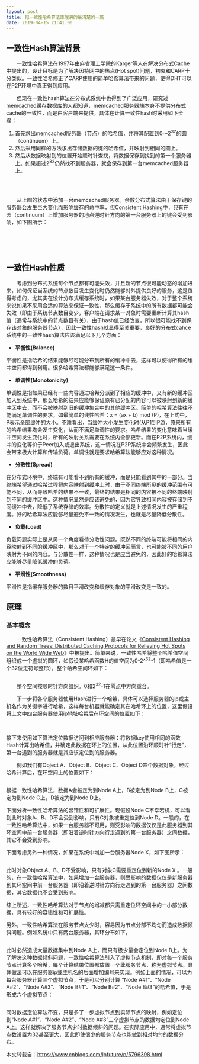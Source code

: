 ```yaml
---
layout: post
title: 把一致性哈希算法原理讲的最清楚的一篇
date: 2019-04-15 21:41:00
---
```

<h2>一致性Hash算法背景</h2>
<p>　　一致性哈希算法在1997年由麻省理工学院的Karger等人在解决分布式Cache中提出的，设计目标是为了解决因特网中的热点(Hot spot)问题，初衷和CARP十分类似。一致性哈希修正了CARP使用的简单哈希算法带来的问题，使得DHT可以在P2P环境中真正得到应用。</p>
<p>　　但现在一致性hash算法在分布式系统中也得到了广泛应用，研究过memcached缓存数据库的人都知道，memcached服务器端本身不提供分布式cache的一致性，而是由客户端来提供，具体在计算一致性hash时采用如下步骤：</p>
<ol>
<li>首先求出memcached服务器（节点）的哈希值，并将其配置到0～2<sup>32</sup>的圆（continuum）上。</li>
<li>然后采用同样的方法求出存储数据的键的哈希值，并映射到相同的圆上。</li>
<li>然后从数据映射到的位置开始顺时针查找，将数据保存到找到的第一个服务器上。如果超过2<sup>32</sup>仍然找不到服务器，就会保存到第一台memcached服务器上。</li>
</ol>
<p><img src="https://images2015.cnblogs.com/blog/498077/201608/498077-20160822172408386-366341651.png" alt="" /></p>
<p>&nbsp;</p>
<p>　　从上图的状态中添加一台memcached服务器。余数分布式算法由于保存键的服务器会发生巨大变化而影响缓存的命中率，但Consistent Hashing中，只有在园（continuum）上增加服务器的地点逆时针方向的第一台服务器上的键会受到影响，如下图所示：</p>
<p><img src="https://images2015.cnblogs.com/blog/498077/201608/498077-20160822172431933-546286787.png" alt="" /></p>
<h2>&nbsp;</h2>
<h2>一致性Hash性质</h2>
<p>　　考虑到分布式系统每个节点都有可能失效，并且新的节点很可能动态的增加进来，如何保证当系统的节点数目发生变化时仍然能够对外提供良好的服务，这是值得考虑的，尤其实在设计分布式缓存系统时，如果某台服务器失效，对于整个系统来说如果不采用合适的算法来保证一致性，那么缓存于系统中的所有数据都可能会失效（即由于系统节点数目变少，客户端在请求某一对象时需要重新计算其hash值（通常与系统中的节点数目有关），由于hash值已经改变，所以很可能找不到保存该对象的服务器节点），因此一致性hash就显得至关重要，良好的分布式cahce系统中的一致性hash算法应该满足以下几个方面：</p>
<ul>
<li><strong>平衡性(Balance)</strong></li>
</ul>
<p>平衡性是指哈希的结果能够尽可能分布到所有的缓冲中去，这样可以使得所有的缓冲空间都得到利用。很多哈希算法都能够满足这一条件。</p>
<ul>
<li><strong>单调性(Monotonicity)</strong></li>
</ul>
<p>单调性是指如果已经有一些内容通过哈希分派到了相应的缓冲中，又有新的缓冲区加入到系统中，那么哈希的结果应能够保证原有已分配的内容可以被映射到新的缓冲区中去，而不会被映射到旧的缓冲集合中的其他缓冲区。简单的哈希算法往往不能满足单调性的要求，如最简单的线性哈希：x = (ax + b) mod (P)，在上式中，P表示全部缓冲的大小。不难看出，当缓冲大小发生变化时(从P1到P2)，原来所有的哈希结果均会发生变化，从而不满足单调性的要求。哈希结果的变化意味着当缓冲空间发生变化时，所有的映射关系需要在系统内全部更新。而在P2P系统内，缓冲的变化等价于Peer加入或退出系统，这一情况在P2P系统中会频繁发生，因此会带来极大计算和传输负荷。单调性就是要求哈希算法能够应对这种情况。</p>
<ul>
<li><strong>分散性(Spread)</strong></li>
</ul>
<p>在分布式环境中，终端有可能看不到所有的缓冲，而是只能看到其中的一部分。当终端希望通过哈希过程将内容映射到缓冲上时，由于不同终端所见的缓冲范围有可能不同，从而导致哈希的结果不一致，最终的结果是相同的内容被不同的终端映射到不同的缓冲区中。这种情况显然是应该避免的，因为它导致相同内容被存储到不同缓冲中去，降低了系统存储的效率。分散性的定义就是上述情况发生的严重程度。好的哈希算法应能够尽量避免不一致的情况发生，也就是尽量降低分散性。</p>
<ul>
<li><strong>负载(Load)</strong></li>
</ul>
<p>负载问题实际上是从另一个角度看待分散性问题。既然不同的终端可能将相同的内容映射到不同的缓冲区中，那么对于一个特定的缓冲区而言，也可能被不同的用户映射为不同的内容。与分散性一样，这种情况也是应当避免的，因此好的哈希算法应能够尽量降低缓冲的负荷。</p>
<ul>
<li><strong>平滑性(Smoothness)</strong></li>
</ul>
<p>平滑性是指缓存服务器的数目平滑改变和缓存对象的平滑改变是一致的。</p>
<h2>原理</h2>
<h3>基本概念</h3>
<p>　　一致性哈希算法（Consistent Hashing）最早在论文《<a href="http://dl.acm.org/citation.cfm?id=258660" rel="nofollow" target="_blank">Consistent Hashing and Random Trees: Distributed Caching Protocols for Relieving Hot Spots on the World Wide Web</a>》中被提出。简单来说，一致性哈希将整个哈希值空间组织成一个虚拟的圆环，如假设某哈希函数H的值空间为0-2^<sup>32</sup>-1（即哈希值是一个32位无符号整形），整个哈希空间环如下：</p>
<p><img src="https://images2015.cnblogs.com/blog/498077/201608/498077-20160822172453355-790656043.png" alt="" /></p>
<p>　　整个空间按顺时针方向组织。0和2<sup>32</sup>-1在零点中方向重合。</p>
<p>　　下一步将各个服务器使用Hash进行一个哈希，具体可以选择服务器的ip或主机名作为关键字进行哈希，这样每台机器就能确定其在哈希环上的位置，这里假设将上文中四台服务器使用ip地址哈希后在环空间的位置如下：</p>
<p>&nbsp;<img src="https://images2015.cnblogs.com/blog/498077/201608/498077-20160822172523808-1567363338.png" alt="" />&nbsp;</p>
<p>接下来使用如下算法定位数据访问到相应服务器：将数据key使用相同的函数Hash计算出哈希值，并确定此数据在环上的位置，从此位置沿环顺时针&ldquo;行走&rdquo;，第一台遇到的服务器就是其应该定位到的服务器。</p>
<p>　　例如我们有Object A、Object B、Object C、Object D四个数据对象，经过哈希计算后，在环空间上的位置如下：</p>
<p><img src="https://images2015.cnblogs.com/blog/498077/201608/498077-20160822172807745-742859090.png" alt="" /></p>
<p>根据一致性哈希算法，数据A会被定为到Node A上，B被定为到Node B上，C被定为到Node C上，D被定为到Node D上。</p>
<p>下面分析一致性哈希算法的容错性和可扩展性。现假设Node C不幸宕机，可以看到此时对象A、B、D不会受到影响，只有C对象被重定位到Node D。一般的，在一致性哈希算法中，如果一台服务器不可用，则受影响的数据仅仅是此服务器到其环空间中前一台服务器（即沿着逆时针方向行走遇到的第一台服务器）之间数据，其它不会受到影响。</p>
<p>下面考虑另外一种情况，如果在系统中增加一台服务器Node X，如下图所示：</p>
<p><img src="https://images2015.cnblogs.com/blog/498077/201608/498077-20160822172901526-169091807.png" alt="" /></p>
<p>此时对象Object A、B、D不受影响，只有对象C需要重定位到新的Node X 。一般的，在一致性哈希算法中，如果增加一台服务器，则受影响的数据仅仅是新服务器到其环空间中前一台服务器（即沿着逆时针方向行走遇到的第一台服务器）之间数据，其它数据也不会受到影响。</p>
<p>综上所述，一致性哈希算法对于节点的增减都只需重定位环空间中的一小部分数据，具有较好的容错性和可扩展性。</p>
<p>另外，一致性哈希算法在服务节点太少时，容易因为节点分部不均匀而造成数据倾斜问题。例如系统中只有两台服务器，其环分布如下，</p>
<p><img src="https://images2015.cnblogs.com/blog/498077/201608/498077-20160822172922917-1331181630.png" alt="" /></p>
<p>此时必然造成大量数据集中到Node A上，而只有极少量会定位到Node B上。为了解决这种数据倾斜问题，一致性哈希算法引入了虚拟节点机制，即对每一个服务节点计算多个哈希，每个计算结果位置都放置一个此服务节点，称为虚拟节点。具体做法可以在服务器ip或主机名的后面增加编号来实现。例如上面的情况，可以为每台服务器计算三个虚拟节点，于是可以分别计算 &ldquo;Node A#1&rdquo;、&ldquo;Node A#2&rdquo;、&ldquo;Node A#3&rdquo;、&ldquo;Node B#1&rdquo;、&ldquo;Node B#2&rdquo;、&ldquo;Node B#3&rdquo;的哈希值，于是形成六个虚拟节点：</p>
<p><img src="https://images2015.cnblogs.com/blog/498077/201608/498077-20160822172943917-133540408.png" alt="" /></p>
<p>同时数据定位算法不变，只是多了一步虚拟节点到实际节点的映射，例如定位到&ldquo;Node A#1&rdquo;、&ldquo;Node A#2&rdquo;、&ldquo;Node A#3&rdquo;三个虚拟节点的数据均定位到Node A上。这样就解决了服务节点少时数据倾斜的问题。在实际应用中，通常将虚拟节点数设置为32甚至更大，因此即使很少的服务节点也能做到相对均匀的数据分布。</p>
<p>本文转载自：<a href="https://www.cnblogs.com/lpfuture/p/5796398.html">https://www.cnblogs.com/lpfuture/p/5796398.html</a></p>
